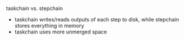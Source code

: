 taskchain vs. stepchain
-   taskchain writes/reads outputs of each step to disk, while stepchain stores everything in memory
-   taskchain uses more unmerged space
